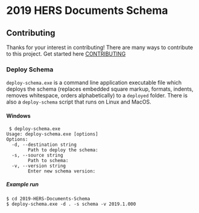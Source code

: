 # 2019 HERS Documents Schema

## Contributing

Thanks for your interest in contributing! There are many ways to contribute to this project. 
Get started here [CONTRIBUTING](CONTRIBUTING.md)


### Deploy Schema

`deploy-schema.exe` is a command line application executable file which
deploys the schema (replaces embedded square markup, formats, indents, removes whitespace, orders alphabetically)
to a `deployed` folder.  There is also a `deploy-schema` script that runs
on Linux and MacOS.

#### Windows

```
 $ deploy-schema.exe
Usage: deploy-schema.exe [options]
Options:
  -d, --destination string
        Path to deploy the schema: 
  -s, --source string
        Path to schema: 
  -v, --version string
        Enter new schema version:
```

##### Example run
```
$ cd 2019-HERS-Documents-Schema
$ deploy-schema.exe -d . -s schema -v 2019.1.000
```

